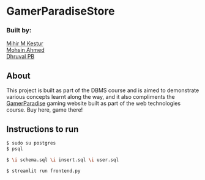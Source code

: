 # GamerParadiseStore

### Built by:
[Mihir M Kestur](https://github.com/mihirkestur)<br>
[Mohsin Ahmed](https://github.com/Mohsin545-ai)<br>
[Dhruval PB](https://github.com/Dhruval360)<br>

## About
This project is built as part of the DBMS course and is aimed to demonstrate various concepts learnt along the way, and it also compliments the [GamerParadise](https://github.com/Dhruval360/GamerParadise) gaming website built as part of the web technologies course. Buy here, game there!

## Instructions to run

```bash
$ sudo su postgres
$ psql 
```
```bash
$ \i schema.sql \i insert.sql \i user.sql
```
```bash
$ streamlit run frontend.py
```